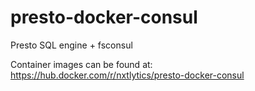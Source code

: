 # presto-docker-consul
Presto SQL engine + fsconsul

Container images can be found at: https://hub.docker.com/r/nxtlytics/presto-docker-consul
